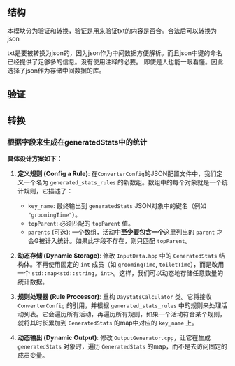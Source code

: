 ## 结构
本模块分为验证和转换，验证是用来验证txt的内容是否合。合法后可以转换为json

txt是要被转换为json的，因为json作为中间数据方便解析。而且json中键的命名已经提供了足够多的信息。没有使用注释的必要。
即使是人也能一眼看懂。因此选择了json作为存储中间数据的库。

## 验证

## 转换

### 根据字段来生成在generatedStats中的统计
**具体设计方案如下：**

1.  **定义规则 (Config a Rule)**: 在`ConverterConfig`的JSON配置文件中，我们定义一个名为 `generated_stats_rules` 的新数组。数组中的每个对象就是一个统计规则，它描述了：

      * `key_name`: 最终输出到 `generatedStats` JSON对象中的键名（例如 `"groomingTime"`）。
      * `topParent`: 必须匹配的 `topParent` 值。
      * `parents` (可选): 一个数组，活动中**至少要包含一个**这里列出的 `parent` 才会G被计入统计。如果此字段不存在，则只匹配 `topParent`。

2.  **动态存储 (Dynamic Storage)**: 修改 `InputData.hpp` 中的 `GeneratedStats` 结构体。不再使用固定的 `int` 成员（如 `groomingTime`, `toiletTime`），而是改用一个 `std::map<std::string, int>`。这样，我们可以动态地存储任意数量的统计数据。

3.  **规则处理器 (Rule Processor)**: 重构 `DayStatsCalculator` 类。它将接收 `ConverterConfig` 的引用，并根据 `generated_stats_rules` 中的规则来处理活动列表。它会遍历所有活动，再遍历所有规则，如果一个活动符合某个规则，就将其时长累加到 `GeneratedStats` 的map中对应的 `key_name` 上。

4.  **动态输出 (Dynamic Output)**: 修改 `OutputGenerator.cpp`，让它在生成 `generatedStats` 对象时，遍历 `GeneratedStats` 的map，而不是去访问固定的成员变量。
